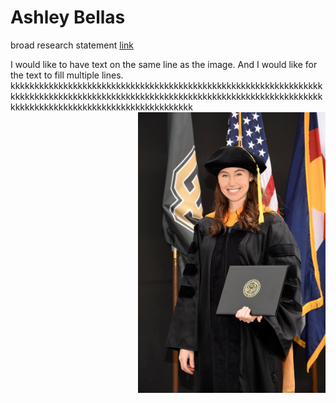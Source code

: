 # Ashley Bellas     
broad research statement
[link](Publications)

I would like to have text on the same line as the image. And I would like for the text to fill multiple lines. kkkkkkkkkkkkkkkkkkkkkkkkkkkkkkkkkkkkkkkkkkkkkkkkkkkkkkkkkkkkkkkkkkkkkkkkkkkkkkkkkkkkkkkkkkkkkkkkkkkkkkkkkkkkkkkkkkkkkkkkkkkkkkkkkkkkkkkkkkkkkkkkkkkkkkkkkkkkkkkkkkkkkkkk<img align="right" width="300" src="3_highres.jpg">
